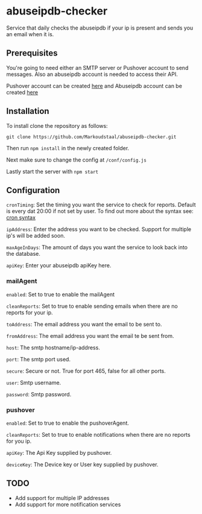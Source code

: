 # abuseipdb-checker
Service that daily checks the abuseipdb if your ip is present and sends you an email when it is.

## Prerequisites

You're going to need either an SMTP server or Pushover account to send messages. Also an abuseipdb account is needed to access their API.

Pushover account can be created [here](https://pushover.net/) and Abuseipdb account can be created [here](https://www.abuseipdb.com/)

## Installation

To install clone the repository as follows:

```
git clone https://github.com/Markoudstaal/abuseipdb-checker.git
```

Then run `npm install` in the newly created folder.

Next make sure to change the config at `/conf/config.js`

Lastly start the server with `npm start`

## Configuration

`cronTiming`: Set the timing you want the service to check for reports. Default is every dat 20:00 if not set by user. To find out more about the syntax see: [cron syntax](http://www.nncron.ru/help/EN/working/cron-format.htm)

`ipAddress`: Enter the address you want to be checked. Support for multiple ip's will be added soon.

`maxAgeInDays`: The amount of days you want the service to look back into the database.

`apiKey`: Enter your abuseipdb apiKey here.

### mailAgent

`enabled`: Set to true to enable the mailAgent

`cleanReports`: Set to true to enable sending emails when there are no reports for your ip.

`toAddress`: The email address you want the email to be sent to.

`fromAddress`: The email address you want the email te be sent from.

`host`: The smtp hostname/ip-address.

`port`: The smtp port used.

`secure`: Secure or not. True for port 465, false for all other ports.

`user`: Smtp username.

`password`: Smtp password.

### pushover

`enabled`: Set to true to enable the pushoverAgent.

`cleanReports`: Set to true to enable notifications when there are no reports for you ip.

`apiKey`: The Api Key supplied by pushover.

`deviceKey`: The Device key or User key supplied by pushover.

## TODO

- Add support for multiple IP addresses
- Add support for more notification services
